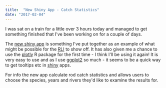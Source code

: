 ```yaml
---
title:  "New Shiny App - Catch Statistics"
date: "2017-02-04"
---
```

I was sat on a train for a little over 3 hours today and managed to get something finished that I've been working on for a couple of days. 

The [new shiny app][new_app] is something I've put together as an example of what might be possible for the [RLI][rli] to show off. It has also given me a chance to use the [plotly][plotly] R package for the first time - I think I'll be using it again! It is very easy to use and as I use [ggplot2][ggplot] so much - it seems to be a quick way to get tooltips etc in [shiny][shiny] apps. 

For info the new app calculate rod catch statistics and allows users to choose the species, years and rivers they'd like to examine the results for. 

[new_app]: https://shiny.aj2duncan.com/catch_statistics/
[plotly]:	https://plot.ly/r/
[rli]:		https://www.inverness.uhi.ac.uk/research/the-uhi-rivers-and-lochs-institute-rli
[shiny]: http://shiny.rstudio.com/
[ggplot]: http://ggplot2.org/